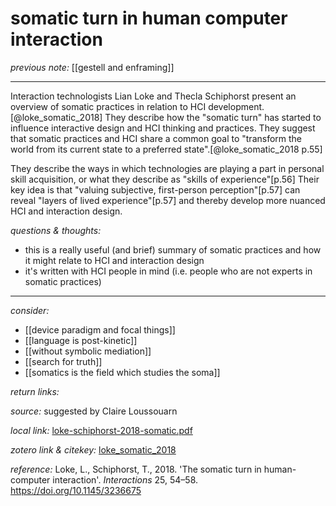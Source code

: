 # somatic turn in human computer interaction

_previous note:_ [[gestell and enframing]]

---

Interaction technologists Lian Loke and Thecla Schiphorst present an overview of somatic practices in relation to HCI development.[@loke_somatic_2018] They describe how the "somatic turn" has started to influence interactive design and HCI thinking and practices. They suggest that somatic practices and HCI share a common goal to "transform the world from its current state to a preferred state".[@loke_somatic_2018 p.55]

They describe the ways in which technologies are playing a part in personal skill acquisition, or what they describe as "skills of experience"[p.56] Their key idea is that "valuing subjective, first-person perception"[p.57] can reveal "layers of lived experience"[p.57] and thereby develop more nuanced HCI and interaction design.


_questions & thoughts:_

- this is a really useful (and brief) summary of somatic practices and how it might relate to HCI and interaction design
- it's written with HCI people in mind (i.e. people who are not experts in somatic practices)

--- 

_consider:_ 

- [[device paradigm and focal things]]
- [[language is post-kinetic]]
- [[without symbolic mediation]]
- [[search for truth]]
- [[somatics is the field which studies the soma]]


_return links:_

_source:_  suggested by Claire Loussouarn    

_local link:_ [loke-schiphorst-2018-somatic.pdf](hook://file/kzsBr4TuD?p=RHJvcGJveC9iaWJsaW9ncmFwaHkgcGRmcw==&n=loke-schiphorst-2018-somatic.pdf)

_zotero link & citekey:_ [loke_somatic_2018](zotero://select/items/1_6IERMMFC)

_reference:_ Loke, L., Schiphorst, T., 2018. 'The somatic turn in human-computer interaction'. _Interactions_ 25, 54–58. https://doi.org/10.1145/3236675


